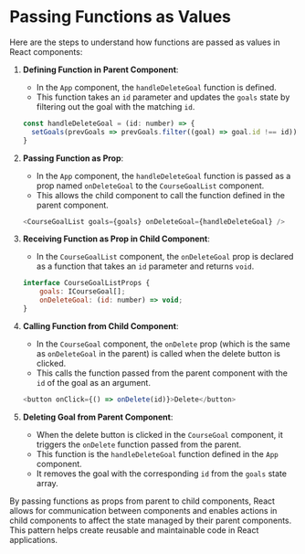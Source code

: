 # Passing Functions as Values

Here are the steps to understand how functions are passed as values in React components:

1. **Defining Function in Parent Component**:
   - In the `App` component, the `handleDeleteGoal` function is defined.
   - This function takes an `id` parameter and updates the `goals` state by filtering out the goal with the matching `id`.

   ```javascript
   const handleDeleteGoal = (id: number) => {
     setGoals(prevGoals => prevGoals.filter((goal) => goal.id !== id));
   }
   ```

2. **Passing Function as Prop**:
   - In the `App` component, the `handleDeleteGoal` function is passed as a prop named `onDeleteGoal` to the `CourseGoalList` component.
   - This allows the child component to call the function defined in the parent component.

   ```javascript
   <CourseGoalList goals={goals} onDeleteGoal={handleDeleteGoal} />
   ```

3. **Receiving Function as Prop in Child Component**:
   - In the `CourseGoalList` component, the `onDeleteGoal` prop is declared as a function that takes an `id` parameter and returns `void`.

   ```javascript
   interface CourseGoalListProps {
       goals: ICourseGoal[];
       onDeleteGoal: (id: number) => void;
   }
   ```

4. **Calling Function from Child Component**:
   - In the `CourseGoal` component, the `onDelete` prop (which is the same as `onDeleteGoal` in the parent) is called when the delete button is clicked.
   - This calls the function passed from the parent component with the `id` of the goal as an argument.

   ```javascript
   <button onClick={() => onDelete(id)}>Delete</button>
   ```

5. **Deleting Goal from Parent Component**:
   - When the delete button is clicked in the `CourseGoal` component, it triggers the `onDelete` function passed from the parent.
   - This function is the `handleDeleteGoal` function defined in the `App` component.
   - It removes the goal with the corresponding `id` from the `goals` state array.

By passing functions as props from parent to child components, React allows for communication between components and enables actions in child components to affect the state managed by their parent components. This pattern helps create reusable and maintainable code in React applications.